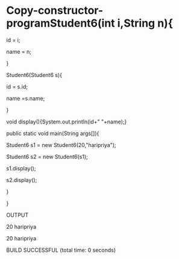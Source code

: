 # Copy-constructor-programStudent6(int i,String n){

id = i;

name = n;

}

Student6(Student6 s){

id = s.id;

name =s.name;

}

void display(){System.out.println(id+" "+name);}

public static void main(String args[]){

Student6 s1 = new Student6(20,"haripriya");

Student6 s2 = new Student6(s1);

s1.display();

s2.display();

}

}

OUTPUT

20 haripriya

20 haripriya

BUILD SUCCESSFUL (total time: 0 seconds)
